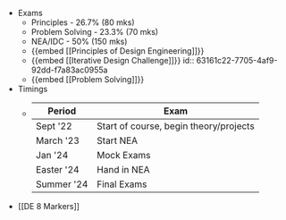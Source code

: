 - Exams
	- Principles - 26.7% (80 mks)
	- Problem Solving - 23.3% (70 mks)
	- NEA/IDC - 50% (150 mks)
	- {{embed [[Principles of Design Engineering]]}}
	- {{embed [[Iterative Design Challenge]]}}
	  id:: 63161c22-7705-4af9-92dd-f7a83ac0955a
	- {{embed [[Problem Solving]]}}
- Timings
	- |Period|Exam|
	  |--|--|
	  |Sept '22|Start of course, begin theory/projects|
	  |March '23|Start NEA|
	  |Jan '24|Mock Exams|
	  |Easter '24|Hand in NEA|
	  |Summer '24|Final Exams|
- [[DE 8 Markers]]
